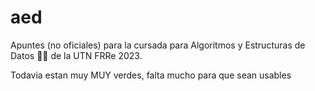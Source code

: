 # aed
Apuntes (no oficiales) para la cursada para Algoritmos y Estructuras de Datos 👨‍💻 de la UTN FRRe 2023. 

Todavia estan muy MUY verdes, falta mucho para que sean usables
